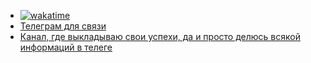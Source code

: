 - [![wakatime](https://wakatime.com/badge/user/e239d863-f755-4ff2-a545-b08c29c42b5b.svg)](https://wakatime.com/@e239d863-f755-4ff2-a545-b08c29c42b5b)
- [Телеграм для связи](https://t.me/oldbruh)
- [Канал, где выкладываю свои успехи, да и просто делюсь всякой информаций в телеге](https://t.me/jjswifty)


